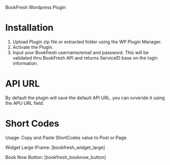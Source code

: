 BookFresh Wordpress Plugin

Installation
==========================================================
1. Upload Plugin zip file or extracted folder using the WP Plugin Manager.
2. Activate the Plugin.
3. Input your Bookfresh username/email and password. This will be validated thru BookFresh API and returns ServiceID base on the login information.


API URL
==========================================================
By default the plugin will save the default API URL. you can ovveride it using the APU URL field.

Short Codes
==========================================================
Usage: Copy and Paste ShortCodes value to Post or Page.

Widget Large IFrame:
[bookfresh_widget_large] 

Book Now Button:
[bookfresh_booknow_button]